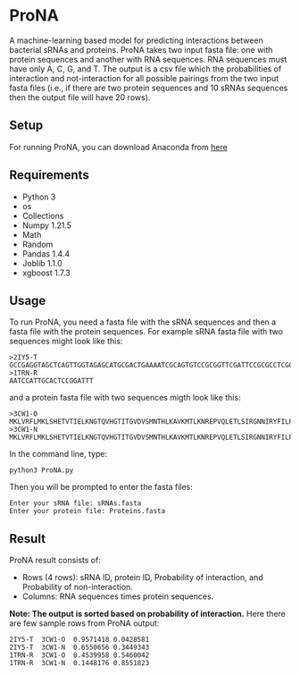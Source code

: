 # ProNA
A machine-learning based model for predicting interactions between bacterial sRNAs and proteins. ProNA takes two input fasta file: one with protein sequences and another with RNA sequences. RNA sequences must have only A, C, G, and T. The output is a csv file which the probabilities of interaction and not-interaction for all possible pairings from the two input fasta files (i.e., if there are two protein sequences and 10 sRNAs sequences then the output file will have 20 rows).
## Setup
For running ProNA, you can download Anaconda from  [here](https://www.anaconda.com/download/)
## Requirements
* Python 3
* os
* Collections
* Numpy 1.21.5
* Math
* Random
* Pandas 1.4.4
* Joblib 1.1.0
* xgboost 1.7.3
## Usage
To run ProNA, you need a fasta file  with the sRNA sequences and then a fasta file with the protein sequences. For example sRNA fasta file with two sequences might look like this:
```
>2IY5-T
GCCGAGGTAGCTCAGTTGGTAGAGCATGCGACTGAAAATCGCAGTGTCCGCGGTTCGATTCCGCGCCTCGGCACCA
>1TRN-R
AATCCATTGCACTCCGGATTT
```
and a protein fasta file with two sequences migth look like this:
```
>3CW1-O
MKLVRFLMKLSHETVTIELKNGTQVHGTITGVDVSMNTHLKAVKMTLKNREPVQLETLSIRGNNIRYFILPDSLPLDTLLVDVEPKVKSKKREAVAGRGRGRGRGRGRGRGRGRGGPRR
>3CW1-N
MKLVRFLMKLSHETVTIELKNGTQVHGTITGVDVSMNTHLKAVKMTLKNREPVQLETLSIRGNNIRYFILPDSLPLDTLLVDVEPKVKSKKREAVAGRGRGRGRGRGRGRGRGRGGPRR
```
In the command line, type:
```
python3 ProNA.py
```
Then you will be prompted to enter the fasta files:
```
Enter your sRNA file: sRNAs.fasta
Enter your protein file: Proteins.fasta
```
## Result
ProNA result consists of:
* Rows (4 rows): sRNA ID, protein ID, Probability of interaction, and Probability of non-interaction. 
* Columns: RNA sequences times protein sequences.

**Note: The output is sorted based on probability of interaction.**
Here there are few sample rows from ProNA output:
```
2IY5-T  3CW1-O  0.9571418 0.0428581
2IY5-T  3CW1-N  0.6550656 0.3449343
1TRN-R  3CW1-O  0.4539958 0.5460042
1TRN-R  3CW1-N  0.1448176 0.8551823
```






